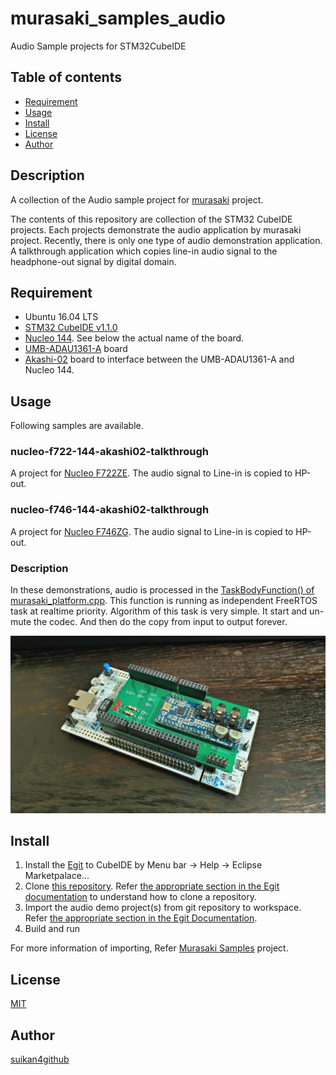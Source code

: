 # murasaki_samples_audio
Audio Sample projects for STM32CubeIDE

## Table of contents
* [Requirement](#requirement)
* [Usage](#usage)
* [Install](#install)
* [License](#license)
* [Author](#author)


## Description
A collection of the Audio sample project for [murasaki](https://github.com/suikan4github/murasaki) project. 

The contents of this repository are collection of the STM32 CubeIDE projects. Each projects demonstrate the audio application by murasaki project. Recently, there is only one type of audio demonstration application. A talkthrough application which copies line-in audio signal to the headphone-out signal by digital domain. 

## Requirement
- Ubuntu 16.04 LTS
- [STM32 CubeIDE v1.1.0](https://www.st.com/en/development-tools/stm32cubeide.html)
- [Nucleo 144](https://www.st.com/ja/evaluation-tools/stm32-nucleo-boards.html). See below the actual name of the board. 
- [UMB-ADAU1361-A](http://dsps.shop-pro.jp/?pid=82798273) board
- [Akashi-02](https://github.com/suikan4github/Akashi-02) board to interface between the UMB-ADAU1361-A and Nucleo 144.

## Usage
Following samples are available. 

### nucleo-f722-144-akashi02-talkthrough
A project for [Nucleo F722ZE](https://www.st.com/content/st_com/ja/products/evaluation-tools/product-evaluation-tools/mcu-mpu-eval-tools/stm32-mcu-mpu-eval-tools/stm32-nucleo-boards/nucleo-f722ze.html). The audio signal to Line-in is copied to HP-out.

### nucleo-f746-144-akashi02-talkthrough
A project for [Nucleo F746ZG](https://www.st.com/content/st_com/ja/products/evaluation-tools/product-evaluation-tools/mcu-mpu-eval-tools/stm32-mcu-mpu-eval-tools/stm32-nucleo-boards/nucleo-f746zg.html). The audio signal to Line-in is copied to HP-out.

### Description
In these demonstrations, audio is processed in the [TaskBodyFunction() of murasaki_platform.cpp](https://github.com/suikan4github/murasaki_samples_audio/blob/f5f244cac2e12f1a8772ab1323214e0768015867/nucleo-f722-144-akashi02-talkthrough/Core/Src/murasaki_platform.cpp#L605). This function is running as independent FreeRTOS task at realtime priority. Algorithm of this task is very simple. It start and un-mute the codec. And then do the copy from input to output forever. 

![Nucleo 144 + audio board](img/P_20191125_224443_vHDR_On_HP.jpg)

## Install
1. Install the [Egit](https://www.eclipse.org/egit/) to CubeIDE by Menu bar -> Help -> Eclipse Marketpalace...
1. Clone [this repository](https://github.com/suikan4github/murasaki_samples_audio.git). Refer [the appropriate section in the Egit documentation](https://wiki.eclipse.org/EGit/User_Guide#Cloning_Remote_Repositories) to understand how to clone a repository.
1. Import the audio demo project(s) from git repository to workspace. Refer [the appropriate section in the Egit Documentation](https://wiki.eclipse.org/EGit/User_Guide#Starting_from_existing_Git_Repositories).
1. Build and run

For more information of importing, Refer [Murasaki Samples](https://github.com/suikan4github/murasaki_samples) project. 

## License

[MIT](LICENSE)

## Author

[suikan4github](https://github.com/suikan4github)
